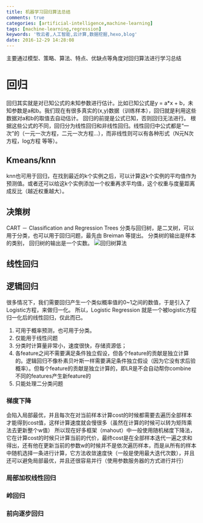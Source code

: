 ```yaml
---
title: 机器学习回归算法总结
comments: true
categories: [artificial-intelligence,machine-learning]
tags: [machine-learning,regression]
keywords: '牧云者,人工智能,云计算,数据挖掘,hexo,blog'
date: 2016-12-29 14:28:08
---
```

主要通过模型、策略、算法、特点、优缺点等角度对回归算法进行学习总结
 <!--more-->
 # 回归
 回归其实就是对已知公式的未知参数进行估计。比如已知公式是y = a*x + b，未知参数是a和b。我们现在有很多真实的(x,y)数据（训练样本），回归就是利用这些数据对a和b的取值去自动估计。
 回归的前提是公式已知，否则回归无法进行。
 根据这些公式的不同，回归分为线性回归和非线性回归。线性回归中公式都是“一次”的（一元一次方程，二元一次方程...），而非线性则可以有各种形式（N元N次方程，log方程 等等）。

 ## Kmeans/knn
 knn也可用于回归，在找到最近的k个实例之后，可以计算这k个实例的平均值作为预测值。或者还可以给这k个实例添加一个权重再求平均值，这个权重与度量距离成反比（越近权重越大）。


 ## 决策树
 CART － Classification and Regression Trees
 分类与回归树，是二叉树，可以用于分类，也可以用于回归问题，最先由 Breiman 等提出。
 分类树的输出是样本的类别， 回归树的输出是一个实数。
 ![回归树算法](/img/回归树算法.png)

 ## 线性回归

 ## 逻辑回归
 很多情况下，我们需要回归产生一个类似概率值的0~1之间的数值，于是引入了Logistic方程，来做归一化。
 所以，Logistic Regression 就是一个被logistic方程归一化后的线性回归，仅此而已。
 1. 可用于概率预测，也可用于分类。
 2. 仅能用于线性问题
 3. 分类时计算量非常小，速度很快，存储资源低；
 4. 各feature之间不需要满足条件独立假设，但各个feature的贡献是独立计算的。逻辑回归不像朴素贝叶斯一样需要满足条件独立假设（因为它没有求后验概率）。但每个feature的贡献是独立计算的，即LR是不会自动帮你combine 不同的features产生新feature的
 5. 只能处理二分类问题

 ### 梯度下降
 会陷入局部最优，并且每次在对当前样本计算cost的时候都需要去遍历全部样本才能得到cost值，这样计算速度就会慢很多（虽然在计算的时候可以转为矩阵乘法去更新整个w值）
 所以现在好多框架（mahout）中一般使用随机梯度下降法，它在计算cost的时候只计算当前的代价，最终cost是在全部样本迭代一遍之求和得出，还有他在更新当前的参数w的时候并不是依次遍历样本，而是从所有的样本中随机选择一条进行计算，它方法收敛速度快（一般是使用最大迭代次数），并且还可以避免局部最优，并且还很容易并行（使用参数服务器的方式进行并行）

 ### 局部加权线性回归

 ### 岭回归

 ### 前向逐步回归
